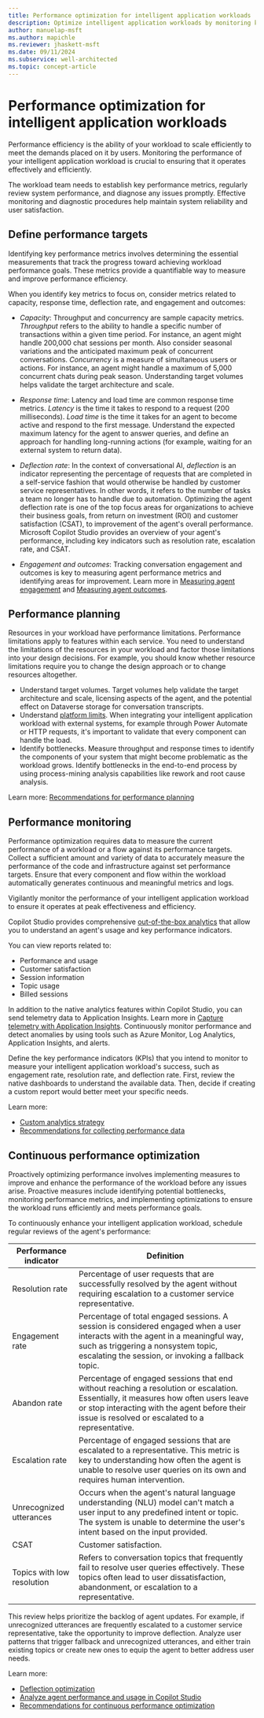 ```yaml
---
title: Performance optimization for intelligent application workloads
description: Optimize intelligent application workloads by monitoring key performance metrics, diagnosing issues promptly, and continuously enhancing efficiency to meet user demands.
author: manuelap-msft
ms.author: mapichle
ms.reviewer: jhaskett-msft
ms.date: 09/11/2024
ms.subservice: well-architected
ms.topic: concept-article
---
```


# Performance optimization for intelligent application workloads

Performance efficiency is the ability of your workload to scale efficiently to meet the demands placed on it by users. Monitoring the performance of your intelligent application workload is crucial to ensuring that it operates effectively and efficiently.

The workload team needs to establish key performance metrics, regularly review system performance, and diagnose any issues promptly. Effective monitoring and diagnostic procedures help maintain system reliability and user satisfaction.

## Define performance targets

Identifying key performance metrics involves determining the essential measurements that track the progress toward achieving workload performance goals. These metrics provide a quantifiable way to measure and improve performance efficiency.

When you identify key metrics to focus on, consider metrics related to capacity, response time, deflection rate, and engagement and outcomes:

- _Capacity_: Throughput and concurrency are sample capacity metrics. *Throughput* refers to the ability to handle a specific number of transactions within a given time period. For instance, an agent might handle 200,000 chat sessions per month. Also consider seasonal variations and the anticipated maximum peak of concurrent conversations. *Concurrency* is a measure of simultaneous users or actions. For instance, an agent might handle a maximum of 5,000 concurrent chats during peak season. Understanding target volumes helps validate the target architecture and scale. 

- _Response time_: Latency and load time are common response time metrics. *Latency* is the time it takes to respond to a request (200 milliseconds). *Load time* is the time it takes for an agent to become active and respond to the first message. Understand the expected maximum latency for the agent to answer queries, and define an approach for handling long-running actions (for example, waiting for an external system to return data).

- _Deflection rate_: In the context of conversational AI, *deflection* is an indicator representing the percentage of requests that are completed in a self-service fashion that would otherwise be handled by customer service representatives. In other words, it refers to the number of tasks a team no longer has to handle due to automation. Optimizing the agent deflection rate is one of the top focus areas for organizations to achieve their business goals, from return on investment (ROI) and customer satisfaction (CSAT), to improvement of the agent's overall performance. Microsoft Copilot Studio provides an overview of your agent's performance, including key indicators such as resolution rate, escalation rate, and CSAT.

- _Engagement and outcomes_: Tracking conversation engagement and outcomes is key to measuring agent performance metrics and identifying areas for improvement. Learn more in [Measuring agent engagement](/microsoft-copilot-studio/guidance/measuring-engagement) and [Measuring agent outcomes](/microsoft-copilot-studio/guidance/measuring-outcomes).

## Performance planning

Resources in your workload have performance limitations. Performance limitations apply to features within each service. You need to understand the limitations of the resources in your workload and factor those limitations into your design decisions. For example, you should know whether resource limitations require you to change the design approach or to change resources altogether.

- Understand target volumes. Target volumes help validate the target architecture and scale, licensing aspects of the agent, and the potential effect on Dataverse storage for conversation transcripts.
- Understand [platform limits](/microsoft-copilot-studio/requirements-quotas). When integrating your intelligent application workload with external systems, for example through Power Automate or HTTP requests, it's important to validate that every component can handle the load.
- Identify bottlenecks. Measure throughput and response times to identify the components of your system that might become problematic as the workload grows. Identify bottlenecks in the end-to-end process by using process-mining analysis capabilities like rework and root cause analysis.

Learn more: [Recommendations for performance planning](../performance-efficiency/performance-planning.md)

## Performance monitoring

Performance optimization requires data to measure the current performance of a workload or a flow against its performance targets. Collect a sufficient amount and variety of data to accurately measure the performance of the code and infrastructure against set performance targets. Ensure that every component and flow within the workload automatically generates continuous and meaningful metrics and logs.

Vigilantly monitor the performance of your intelligent application workload to ensure it operates at peak effectiveness and efficiency.

Copilot Studio provides comprehensive [out-of-the-box analytics](/microsoft-copilot-studio/analytics-overview) that allow you to understand an agent's usage and key performance indicators.

You can view reports related to:

- Performance and usage
- Customer satisfaction
- Session information
- Topic usage
- Billed sessions

In addition to the native analytics features within Copilot Studio, you can send telemetry data to Application Insights. Learn more in [Capture telemetry with Application Insights](/microsoft-copilot-studio/advanced-bot-framework-composer-capture-telemetry?tabs=webApp). Continuously monitor performance and detect anomalies by using tools such as Azure Monitor, Log Analytics, Application Insights, and alerts.

Define the key performance indicators (KPIs) that you intend to monitor to measure your intelligent application workload's success, such as engagement rate, resolution rate, and deflection rate. First, review the native dashboards to understand the available data. Then, decide if creating a custom report would better meet your specific needs.

Learn more:

- [Custom analytics strategy](/microsoft-copilot-studio/guidance/custom-analytics-strategy) 
- [Recommendations for collecting performance data](../performance-efficiency/collect-performance-data.md)

## Continuous performance optimization

Proactively optimizing performance involves implementing measures to improve and enhance the performance of the workload before any issues arise. Proactive measures include identifying potential bottlenecks, monitoring performance metrics, and implementing optimizations to ensure the workload runs efficiently and meets performance goals.

To continuously enhance your intelligent application workload, schedule regular reviews of the agent's performance:

| Performance indicator | Definition |
| --- | --- |
| Resolution rate | Percentage of user requests that are successfully resolved by the agent without requiring escalation to a customer service representative. |
| Engagement rate | Percentage of total engaged sessions. A session is considered engaged when a user interacts with the agent in a meaningful way, such as triggering a nonsystem topic, escalating the session, or invoking a fallback topic. | 
| Abandon rate | Percentage of engaged sessions that end without reaching a resolution or escalation. Essentially, it measures how often users leave or stop interacting with the agent before their issue is resolved or escalated to a representative. | 
| Escalation rate | Percentage of engaged sessions that are escalated to a representative. This metric is key to understanding how often the agent is unable to resolve user queries on its own and requires human intervention. |
| Unrecognized utterances | Occurs when the agent's natural language understanding (NLU) model can't match a user input to any predefined intent or topic. The system is unable to determine the user's intent based on the input provided. | 
| CSAT | Customer satisfaction. |
| Topics with low resolution | Refers to conversation topics that frequently fail to resolve user queries effectively. These topics often lead to user dissatisfaction, abandonment, or escalation to a representative. |

This review helps prioritize the backlog of agent updates. For example, if unrecognized utterances are frequently escalated to a customer service representative, take the opportunity to improve deflection. Analyze user patterns that trigger fallback and unrecognized utterances, and either train existing topics or create new ones to equip the agent to better address user needs.

Learn more:

- [Deflection optimization](/microsoft-copilot-studio/guidance/deflection-overview) 
- [Analyze agent performance and usage in Copilot Studio](/microsoft-copilot-studio/analytics-summary)
- [Recommendations for continuous performance optimization](../performance-efficiency/continuous-performance-optimize.md)
